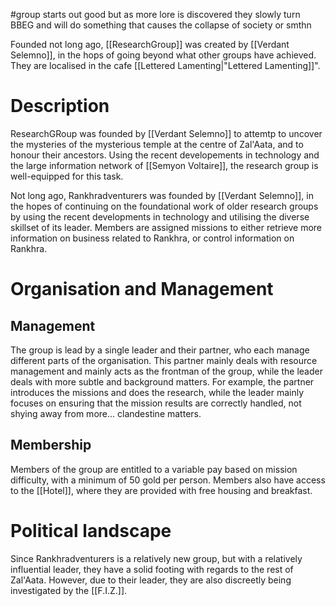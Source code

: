 #group 
starts out good but as more lore is discovered they slowly turn BBEG and will do something that causes the collapse of society or smthn

Founded not long ago, [[ResearchGroup]] was created by [[Verdant Selemno]], in the hops of going beyond what other groups have achieved. They are localised in the cafe [[Lettered Lamenting|"Lettered Lamenting]]".

# Description
ResearchGRoup was founded by [[Verdant Selemno]] to attemtp to uncover the mysteries of the mysterious temple at the centre of Zal'Aata, and to honour their ancestors. Using the recent developements in technology and the large information network of [[Semyon Voltaire]], the research group is well-equipped for this task.






Not long ago, Rankhradventurers was founded by [[Verdant Selemno]], in the hopes of continuing on the foundational work of older research groups by using the recent developments in technology and utilising the diverse skillset of its leader. Members are assigned missions to either retrieve more information on business related to Rankhra, or control information on Rankhra.

# Organisation and Management
## Management
The group is lead by a single leader and their partner, who each manage different parts of the organisation. This partner mainly deals with resource management and mainly acts as the frontman of the group, while the leader deals with more subtle and background matters. For example, the partner introduces the missions and does the research, while the leader mainly focuses on ensuring that the mission results are correctly handled, not shying away from more... clandestine matters.

## Membership
Members of the group are entitled to a variable pay based on mission difficulty, with a minimum of 50 gold per person. Members also have access to the [[Hotel]], where they are provided with free housing and breakfast.

# Political landscape
Since Rankhradventurers is a relatively new group, but with a relatively influential leader, they have a solid footing with regards to the rest of Zal'Aata. However, due to their leader, they are also discreetly being investigated by the [[F.I.Z.]]. 
